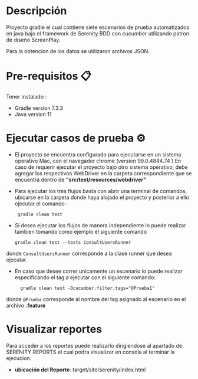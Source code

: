 # Descripción
Proyecto gradle el cual contiene siete escenarios de prueba automatizados en java bajo el framework de Serenity BDD con cucumber utilizando patron de diseño ScreenPlay.

Para la obtencion de los datos se utilizaron archivos JSON.


# Pre-requisitos 📋
Tener instalado :
- Gradle version 7.3.3
- Java version 11

# Ejecutar casos de prueba ⚙️
- El proyecto se encuentra configurado para ejecutarse en un sistema operativo Mac, con el navegador chrome (version 99.0.4844.74 )
  En caso de requerir ejecutar el proyecto bajo otro sistema operativo, debe agregar los respectivos WebDriver en la carpeta correspondiente que se encuentra dentro de **"src/test/resources/webdriver"**
- Para ejecutar los tres flujos basta con abrir una terminal de comandos, ubicarse en la carpeta donde haya alojado el proyecto y posterior a ello ejecutar el comando :

       gradle clean test

- Si desea ejecutar los flujos de manera independiente lo puede realizar tambien tomando como ejemplo el siguiente comando

      gradle clean test --tests ConsultUsersRunner
  
donde `ConsultUsersRunner` corresponde a la clase runner que desea ejecutar. 
  
  
- En caso que desee correr unicamente un escenario lo puede realizar especificando el tag a ejecutar con el siguiente comando:
    
        gradle clean test -Dcucumber.filter.tags="@Prueba1"

donde `@Prueba` corresponde al nombre del tag asignado al escenario en el archivo **.feature**

# Visualizar reportes
Para acceder a los reportes puede realizarlo dirigiendose al apartado de SERENITY REPORTS el cual podra visualizar en consola al terminar la ejecucion.

- **ubicación del Reporte**: target/site/serenity/index.html